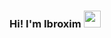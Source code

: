 ### Hi! I'm Ibroxim <img src="https://media.giphy.com/media/hvRJCLFzcasrR4ia7z/giphy.gif" width="27"></img>
